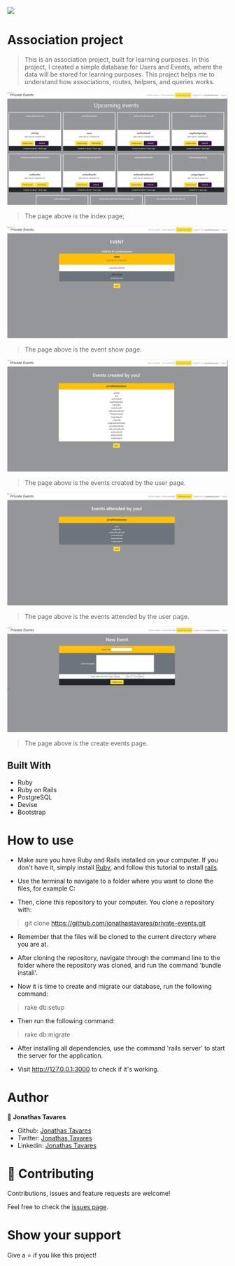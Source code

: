 ![](https://img.shields.io/badge/Microverse-blueviolet)

# Association project

> This is an association project, built for learning purposes.
> In this project, I created a simple database for Users and Events, where the data will be stored for learning purposes.
> This project helps me to understand how associations, routes, helpers, and queries works.

![screenshot](/screenshot.jpg)

> The page above is the index page;

![screenshot](/screenshot2.jpg)

> The page above is the event show page.

![screenshot](/screenshot3.jpg)

> The page above is the events created by the user page.

![screenshot](/screenshot4.jpg)

> The page above is the events attended by the user page.

![screenshot](/screenshot5.jpg)

> The page above is the create events page.

## Built With

- Ruby
- Ruby on Rails
- PostgreSQL
- Devise
- Bootstrap

# How to use

- Make sure you have Ruby and Rails installed on your computer. If you don't have it, simply install [Ruby](https://www.ruby-lang.org/pt/documentation/installation/), and follow this tutorial to install [rails](https://gorails.com/setup/ubuntu/20.10).

- Use the terminal to navigate to a folder where you want to clone the files, for example C:

- Then, clone this repository to your computer. You clone a repository with:

> git clone https://github.com/jonathastavares/private-events.git

- Remember that the files will be cloned to the current directory where you are at.

- After cloning the repository, navigate through the command line to the folder where the repository was cloned, and run the command 'bundle install'.

- Now it is time to create and migrate our database, run the following command:

> rake db:setup

- Then run the following command:

> rake db:migrate

- After installing all dependencies, use the command 'rails server' to start the server for the application.

- Visit http://127.0.0.1:3000 to check if it's working.

# Author

👤 **Jonathas Tavares**

- Github: [Jonathas Tavares](https://github.com/jonathastavares)
- Twitter: [Jonathas Tavares](https://twitter.com/jhstavares)
- Linkedin: [Jonathas Tavares](https://www.linkedin.com/in/jonathas-tavares-24b8bba3/)

# 🤝 Contributing

Contributions, issues and feature requests are welcome!

Feel free to check the [issues page](https://github.com/jonathastavares/private-events/issues).

# Show your support

Give a ⭐️ if you like this project!
